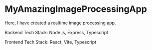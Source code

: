 # MyAmazingImageProcessingApp

Here, I have created a realtime image processing app.

Backend Tech Stack:
Node.js, Express, Typescript

Frontend Tech Stack:
React, Vite, Typescript


